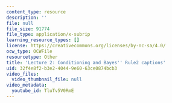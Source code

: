```yaml
---
content_type: resource
description: ''
file: null
file_size: 91774
file_type: application/x-subrip
learning_resource_types: []
license: https://creativecommons.org/licenses/by-nc-sa/4.0/
ocw_type: OCWFile
resourcetype: Other
title: 'Lecture 2: Conditioning and Bayes'' Rule2 captions'
uid: 32f4e8f2-b3e2-4044-9e60-63ce0874bcb3
video_files:
  video_thumbnail_file: null
video_metadata:
  youtube_id: TluTv5V0RmE
---
```

